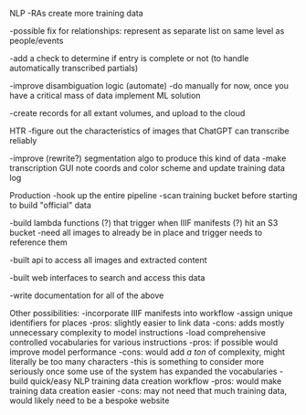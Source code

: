 NLP
-RAs create more training data

-possible fix for relationships: represent as separate list on same level as people/events

-add a check to determine if entry is complete or not (to handle automatically transcribed partials)

-improve disambiguation logic (automate)
    -do manually for now, once you have a critical mass of data implement ML solution

-create records for all extant volumes, and upload to the cloud

HTR
-figure out the characteristics of images that ChatGPT can transcribe reliably

-improve (rewrite?) segmentation algo to produce this kind of data
    -make transcription GUI note coords and color scheme and update training data log    

Production
-hook up the entire pipeline
    -scan training bucket before starting to build "official" data

-build lambda functions (?) that trigger when IIIF manifests (?) hit an S3 bucket
    -need all images to already be in place and trigger needs to reference them

-built api to access all images and extracted content

-built web interfaces to search and access this data

-write documentation for all of the above

Other possibilities:
-incorporate IIIF manifests into workflow
-assign unique identifiers for places
    -pros: slightly easier to link data
    -cons: adds mostly unnecessary complexity to model instructions
-load comprehensive controlled vocabularies for various instructions
    -pros: if possible would improve model performance
    -cons: would add *a ton* of complexity, might literally be too many characters
    -this is something to consider more seriously once some use of the system has expanded the vocabularies
-build quick/easy NLP training data creation workflow
    -pros: would make training data creation easier
    -cons: may not need that much training data, would likely need to be a bespoke website